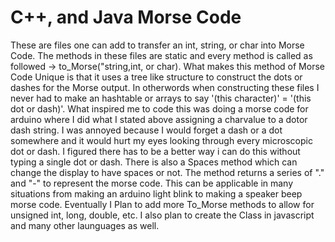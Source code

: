 <!DOCTYPE html>
<html>
  <body>
    <h1>
      C++, and Java Morse Code</font>
    </h1>
        <p>
        These are files one can add to transfer an int, string, or char into Morse Code.
        The methods in these files are static and every method is called as followed -> to_Morse("string,int, or char).
        What makes this method of Morse Code Unique is that it uses a tree like structure to construct the dots or dashes for the Morse           output.
        In otherwords when constructing these files I never had to make an hashtable or arrays to say '(this character)' = '(this dot or  dash)'.
        What inspired me to code this was doing a morse code for arduino where I did what I stated above assigning a charvalue to a dotor dash string. 
        I was annoyed because I would forget a dash or a dot somewhere and it would hurt my eyes looking through every microscopic dot or dash. 
        I figured there has to be a better way i can do this without typing a single dot or dash.
        There is also a Spaces method which can change the display to have spaces or not.
        The method returns a series of "." and "-" to represent the morse code.
        This can be applicable in many situations from making an arduino light blink to making a speaker beep morse code.
        Eventually I Plan to add more To_Morse methods to allow for unsigned int, long, double, etc.
        I also plan to create the Class in javascript and many other launguages as well.
      </p>
    </body>
</html>
